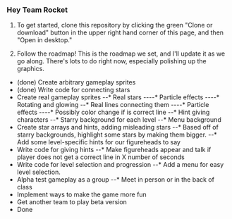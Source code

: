 ### Hey Team Rocket
1. To get started, clone this repository by clicking the green "Clone or download" button in the upper right hand corner of this page, and then "Open in desktop."

2. Follow the roadmap! This is the roadmap we set, and I'll update it as we go along. There's lots to do right now, especially polishing up the graphics.

* (done) Create arbitrary gameplay sprites
* (done) Write code for connecting stars
* Create real gameplay sprites
--* Real stars
----* Particle effects
----* Rotating and glowing
--* Real lines connecting them
----* Particle effects
----* Possibly color change if is correct line
--* Hint giving characters
--* Starry background for each level
--* Menu background
* Create star arrays and hints, adding misleading stars
--* Based off of starry backgrounds, highlight some stars by making them bigger.
--* Add some level-specific hints for our figureheads to say
* Write code for giving hints
--* Make figureheads appear and talk if player does not get a correct line in X number of seconds
* Write code for level selection and progression
--* Add a menu for easy level selection.
* Alpha test gameplay as a group
--* Meet in person or in the back of class
* Implement ways to make the game more fun
* Get another team to play beta version
* Done